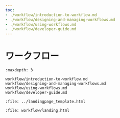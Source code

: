 ```yaml
---
toc:
- ./workflow/introduction-to-workflow.md
- ./workflow/designing-and-managing-workflows.md
- ./workflow/using-workflows.md
- ./workflow/developer-guide.md
---
```

# ワークフロー

```{toctree}
:maxdepth: 3

workflow/introduction-to-workflow.md
workflow/designing-and-managing-workflows.md
workflow/using-workflows.md
workflow/developer-guide.md
```

```{raw} html
:file: ../landingpage_template.html
```

```{raw} html
:file: workflow/landing.html
```
